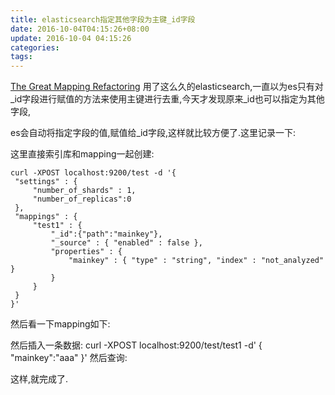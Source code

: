 ```yaml
---
title: elasticsearch指定其他字段为主键_id字段
date: 2016-10-04T04:15:26+08:00
update: 2016-10-04 04:15:26
categories:
tags:
---
```

[The Great Mapping Refactoring](https://www.elastic.co/blog/great-mapping-refactoring#meta-fields)
用了这么久的elasticsearch,一直以为es只有对_id字段进行赋值的方法来使用主键进行去重,今天才发现原来_id也可以指定为其他字段,

es会自动将指定字段的值,赋值给_id字段,这样就比较方便了.这里记录一下:


这里直接索引库和mapping一起创建:
```
curl -XPOST localhost:9200/test -d '{
 "settings" : {
     "number_of_shards" : 1,
     "number_of_replicas":0
 },
 "mappings" : {
     "test1" : {
         "_id":{"path":"mainkey"},
         "_source" : { "enabled" : false },
         "properties" : {
             "mainkey" : { "type" : "string", "index" : "not_analyzed" }
         }
     }
 }
}'
```
然后看一下mapping如下:

然后插入一条数据:
curl -XPOST localhost:9200/test/test1 -d'
{
"mainkey":"aaa"
}'
然后查询:


这样,就完成了.
